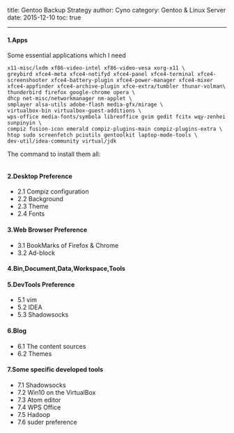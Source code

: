 title: Gentoo Backup Strategy
author: Cyno
category: Gentoo & Linux Server
date: 2015-12-10
toc: true

---

#### 1.Apps
Some essential applications which I need
```
x11-misc/lxdm xf86-video-intel xf86-video-vesa xorg-x11 \
greybird xfce4-meta xfce4-notifyd xfce4-panel xfce4-terminal xfce4-screenshooter xfce4-battery-plugin xfce4-power-manager xfce4-mixer xfce4-appfinder xfce4-archive-plugin xfce-extra/tumbler thunar-volman\
thunderbird firefox google-chrome opera \
dhcp net-misc/networkmanager nm-applet \
smplayer alsa-utils adobe-flash media-gfx/mirage \
virtualbox-bin virtualbox-guest-additions \
wps-office media-fonts/symbola libreoffice gvim gedit fcitx wqy-zenhei sunpinyin \
compiz fusion-icon emerald compiz-plugins-main compiz-plugins-extra \
htop sudo screenfetch pciutils gentoolkit laptop-mode-tools \
dev-util/idea-community virtual/jdk
```
The command to install them all:
```bash
```
#### 2.Desktop Preference
* 2.1 Compiz configuration
* 2.2 Background
* 2.3 Theme
* 2.4 Fonts
#### 3.Web Browser Preference
* 3.1 BookMarks of Firefox & Chrome
* 3.2 Ad-block
#### 4.Bin,Document,Data,Workspace,Tools
#### 5.DevTools Preference
* 5.1 vim
* 5.2 IDEA
* 5.3 Shadowsocks
#### 6.Blog
* 6.1 The content sources
* 6.2 Themes
#### 7.Some specific developed tools
* 7.1 Shadowsocks
* 7.2 Win10 on the VirtualBox
* 7.3 Atom editor
* 7.4 WPS Office
* 7.5 Hadoop
* 7.6 suder preference

